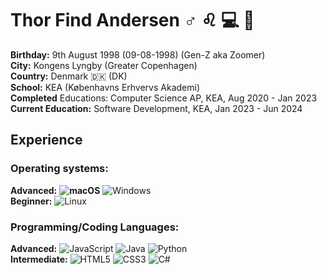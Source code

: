 # Thor Find Andersen :male_sign: :leo: :computer: :musical_note:
__Birthday:__ 9th August 1998 (09-08-1998) (Gen-Z aka Zoomer)<br>
__City:__ Kongens Lyngby (Greater Copenhagen) <br>
__Country:__ Denmark :denmark: (DK)<br>
__School:__ KEA (Københavns Erhvervs Akademi) <br>
__Completed__ Educations: Computer Science AP, KEA, Aug 2020 - Jan 2023 <br>
__Current Education:__ Software Development, KEA, Jan 2023 - Jun 2024 <br>

## Experience
### Operating systems:
__Advanced:__
  __![macOS](https://img.shields.io/badge/mac%20os-000000?style=for-the-badge&logo=apple&logoColor=F0F0F0)__
  ![Windows](https://img.shields.io/badge/Windows-0078D6?style=for-the-badge&logo=windows&logoColor=white)
<br>
__Beginner:__
  ![Linux](https://img.shields.io/badge/Linux-FCC624?style=for-the-badge&logo=linux&logoColor=black)

### Programming/Coding Languages:
__Advanced:__
  ![JavaScript](https://img.shields.io/badge/javascript-%23323330.svg?style=for-the-badge&logo=javascript&logoColor=%23F7DF1E)
  ![Java](https://img.shields.io/badge/java-%23ED8B00.svg?style=for-the-badge&logo=java&logoColor=white)
  ![Python](https://img.shields.io/badge/python-3670A0?style=for-the-badge&logo=python&logoColor=ffdd54)
<br>
__Intermediate:__
  ![HTML5](https://img.shields.io/badge/html5-%23E34F26.svg?style=for-the-badge&logo=html5&logoColor=white)
  ![CSS3](https://img.shields.io/badge/css3-%231572B6.svg?style=for-the-badge&logo=css3&logoColor=white)
  ![C#](https://img.shields.io/badge/c%23-%23239120.svg?style=for-the-badge&logo=c-sharp&logoColor=white)
